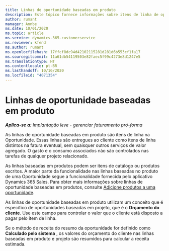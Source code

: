 ```yaml
---
title: Linhas de oportunidade baseadas em produto
description: Este tópico fornece informações sobre itens de linha de oportunidade baseados em produto no Project Operations.
author: rumant
manager: Annbe
ms.date: 10/01/2020
ms.topic: article
ms.service: dynamics-365-customerservice
ms.reviewer: kfend
ms.author: rumant
ms.openlocfilehash: 17ffcf8dc94d42102115281d281d6b553cf1fa17
ms.sourcegitcommit: 11a61db54119503e82faec5f99c4273e8d1247e5
ms.translationtype: HT
ms.contentlocale: pt-BR
ms.lasthandoff: 10/16/2020
ms.locfileid: "4071354"
---
```

# <a name="product-based-opportunity-lines"></a>Linhas de oportunidade baseadas em produto

_**Aplica-se a:** Implantação leve - gerenciar faturamento pró-forma_

As linhas de oportunidade baseadas em produto são itens de linha na Oportunidade. Essas linhas são entregues ao cliente como itens de linha distintos na fatura eventual, sem quaisquer outros serviços de valor agregado. O gasto e o consumo associados não são controlados nas tarefas de qualquer projeto relacionado.

As linhas baseadas em produtos podem ser itens de catálogo ou produtos escritos. A maior parte da funcionalidade nas linhas baseadas no produto de uma Oportunidade segue a funcionalidade fornecida pelo aplicativo Dynamics 365 Sales. Para obter mais informações sobre linhas de oportunidade baseadas em produtos, consulte [Adicione produtos a uma oportunidade](https://docs.microsoft.com/dynamics365/sales-enterprise/add-products-opportunity).

As linhas de oportunidade baseadas em produto utilizam um conceito que é específico de oportunidades baseadas em projeto, que é o **Orçamento do cliente**. Use este campo para controlar o valor que o cliente está disposto a pagar pelo item de linha.

Se o método de receita do resumo da oportunidade for definido como **Calculado pelo sistema** , os valores do orçamento do cliente nas linhas baseadas em produto e projeto são resumidos para calcular a receita estimada.
